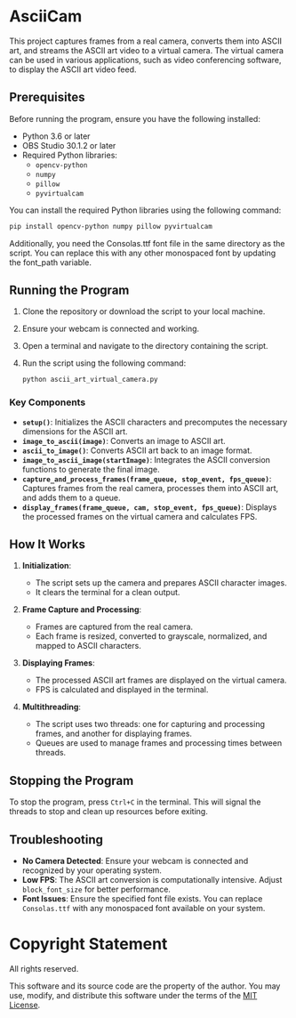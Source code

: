 # AsciiCam

This project captures frames from a real camera, converts them into ASCII art, and streams the ASCII art video to a virtual camera. The virtual camera can be used in various applications, such as video conferencing software, to display the ASCII art video feed.

## Prerequisites

Before running the program, ensure you have the following installed:

- Python 3.6 or later
- OBS Studio 30.1.2 or later
- Required Python libraries:
  - `opencv-python`
  - `numpy`
  - `pillow`
  - `pyvirtualcam`

You can install the required Python libraries using the following command:

```bash
pip install opencv-python numpy pillow pyvirtualcam
```

Additionally, you need the Consolas.ttf font file in the same directory as the script. You can replace this with any other monospaced font by updating the font_path variable.

## Running the Program

1. Clone the repository or download the script to your local machine.
2. Ensure your webcam is connected and working.
3. Open a terminal and navigate to the directory containing the script.
4. Run the script using the following command:

    ```bash
    python ascii_art_virtual_camera.py
    ```

### Key Components

- **`setup()`**: Initializes the ASCII characters and precomputes the necessary dimensions for the ASCII art.
- **`image_to_ascii(image)`**: Converts an image to ASCII art.
- **`ascii_to_image()`**: Converts ASCII art back to an image format.
- **`image_to_ascii_image(startImage)`**: Integrates the ASCII conversion functions to generate the final image.
- **`capture_and_process_frames(frame_queue, stop_event, fps_queue)`**: Captures frames from the real camera, processes them into ASCII art, and adds them to a queue.
- **`display_frames(frame_queue, cam, stop_event, fps_queue)`**: Displays the processed frames on the virtual camera and calculates FPS.

## How It Works

1. **Initialization**:
    - The script sets up the camera and prepares ASCII character images.
    - It clears the terminal for a clean output.

2. **Frame Capture and Processing**:
    - Frames are captured from the real camera.
    - Each frame is resized, converted to grayscale, normalized, and mapped to ASCII characters.

3. **Displaying Frames**:
    - The processed ASCII art frames are displayed on the virtual camera.
    - FPS is calculated and displayed in the terminal.

4. **Multithreading**:
    - The script uses two threads: one for capturing and processing frames, and another for displaying frames.
    - Queues are used to manage frames and processing times between threads.

## Stopping the Program

To stop the program, press `Ctrl+C` in the terminal. This will signal the threads to stop and clean up resources before exiting.

## Troubleshooting

- **No Camera Detected**: Ensure your webcam is connected and recognized by your operating system.
- **Low FPS**: The ASCII art conversion is computationally intensive. Adjust `block_font_size` for better performance.
- **Font Issues**: Ensure the specified font file exists. You can replace `Consolas.ttf` with any monospaced font available on your system.

# Copyright Statement

All rights reserved.

This software and its source code are the property of the author. 
You may use, modify, and distribute this software under the terms of the [MIT License](LICENSE).
